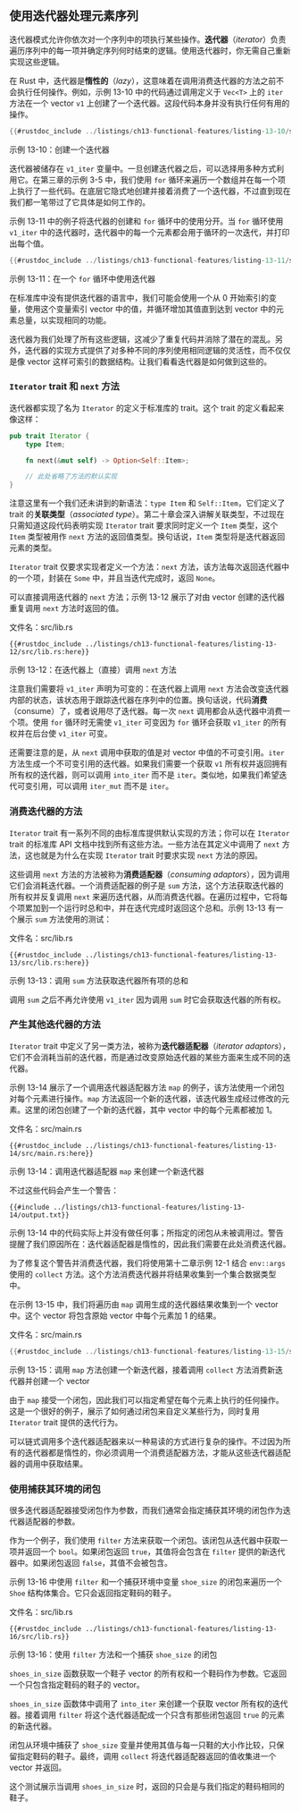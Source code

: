 ## 使用迭代器处理元素序列

<!-- https://github.com/rust-lang/book/blob/main/src/ch13-02-iterators.md -->
<!-- commit 56ec353290429e6547109e88afea4de027b0f1a9 -->

迭代器模式允许你依次对一个序列中的项执行某些操作。**迭代器**（*iterator*）负责遍历序列中的每一项并确定序列何时结束的逻辑。使用迭代器时，你无需自己重新实现这些逻辑。

在 Rust 中，迭代器是**惰性的**（*lazy*），这意味着在调用消费迭代器的方法之前不会执行任何操作。例如，示例 13-10 中的代码通过调用定义于 `Vec<T>` 上的 `iter` 方法在一个 vector `v1` 上创建了一个迭代器。这段代码本身并没有执行任何有用的操作。

```rust
{{#rustdoc_include ../listings/ch13-functional-features/listing-13-10/src/main.rs:here}}
```

<span class="caption">示例 13-10：创建一个迭代器</span>

迭代器被储存在 `v1_iter` 变量中。一旦创建迭代器之后，可以选择用多种方式利用它。在第三章的示例 3-5 中，我们使用 `for` 循环来遍历一个数组并在每一个项上执行了一些代码。在底层它隐式地创建并接着消费了一个迭代器，不过直到现在我们都一笔带过了它具体是如何工作的。

示例 13-11 中的例子将迭代器的创建和 `for` 循环中的使用分开。当 `for` 循环使用 `v1_iter` 中的迭代器时，迭代器中的每一个元素都会用于循环的一次迭代，并打印出每个值。

```rust
{{#rustdoc_include ../listings/ch13-functional-features/listing-13-11/src/main.rs:here}}
```

<span class="caption">示例 13-11：在一个 `for` 循环中使用迭代器</span>

在标准库中没有提供迭代器的语言中，我们可能会使用一个从 0 开始索引的变量，使用这个变量索引 vector 中的值，并循环增加其值直到达到 vector 中的元素总量，以实现相同的功能。

迭代器为我们处理了所有这些逻辑，这减少了重复代码并消除了潜在的混乱。另外，迭代器的实现方式提供了对多种不同的序列使用相同逻辑的灵活性，而不仅仅是像 vector 这样可索引的数据结构。让我们看看迭代器是如何做到这些的。

### `Iterator` trait 和 `next` 方法

迭代器都实现了名为 `Iterator` 的定义于标准库的 trait。这个 trait 的定义看起来像这样：

```rust
pub trait Iterator {
    type Item;

    fn next(&mut self) -> Option<Self::Item>;

    // 此处省略了方法的默认实现
}
```

注意这里有一个我们还未讲到的新语法：`type Item` 和 `Self::Item`，它们定义了 trait 的**关联类型**（*associated type*）。第二十章会深入讲解关联类型，不过现在只需知道这段代码表明实现 `Iterator` trait 要求同时定义一个 `Item` 类型，这个 `Item` 类型被用作 `next` 方法的返回值类型。换句话说，`Item` 类型将是迭代器返回元素的类型。

`Iterator` trait 仅要求实现者定义一个方法：`next` 方法，该方法每次返回迭代器中的一个项，封装在 `Some` 中，并且当迭代完成时，返回 `None`。

可以直接调用迭代器的 `next` 方法；示例 13-12 展示了对由 vector 创建的迭代器重复调用 `next` 方法时返回的值。

<span class="filename">文件名：src/lib.rs</span>

```rust,noplayground
{{#rustdoc_include ../listings/ch13-functional-features/listing-13-12/src/lib.rs:here}}
```

<span class="caption">示例 13-12：在迭代器上（直接）调用 `next` 方法</span>

注意我们需要将 `v1_iter` 声明为可变的：在迭代器上调用 `next` 方法会改变迭代器内部的状态，该状态用于跟踪迭代器在序列中的位置。换句话说，代码**消费**（consume）了，或者说用尽了迭代器。每一次 `next` 调用都会从迭代器中消费一个项。使用 `for` 循环时无需使 `v1_iter` 可变因为 `for` 循环会获取 `v1_iter` 的所有权并在后台使 `v1_iter` 可变。

还需要注意的是，从 `next` 调用中获取的值是对 vector 中值的不可变引用。`iter` 方法生成一个不可变引用的迭代器。如果我们需要一个获取 `v1` 所有权并返回拥有所有权的迭代器，则可以调用 `into_iter` 而不是 `iter`。类似地，如果我们希望迭代可变引用，可以调用 `iter_mut` 而不是 `iter`。

### 消费迭代器的方法

`Iterator` trait 有一系列不同的由标准库提供默认实现的方法；你可以在 `Iterator` trait 的标准库 API 文档中找到所有这些方法。一些方法在其定义中调用了 `next` 方法，这也就是为什么在实现 `Iterator` trait 时要求实现 `next` 方法的原因。

这些调用 `next` 方法的方法被称为**消费适配器**（*consuming adaptors*），因为调用它们会消耗迭代器。一个消费适配器的例子是 `sum` 方法，这个方法获取迭代器的所有权并反复调用 `next` 来遍历迭代器，从而消费迭代器。在遍历过程中，它将每个项累加到一个运行时总和中，并在迭代完成时返回这个总和。示例 13-13 有一个展示 `sum` 方法使用的测试：

<span class="filename">文件名：src/lib.rs</span>

```rust,noplayground
{{#rustdoc_include ../listings/ch13-functional-features/listing-13-13/src/lib.rs:here}}
```

<span class="caption">示例 13-13：调用 `sum` 方法获取迭代器所有项的总和</span>

调用 `sum` 之后不再允许使用 `v1_iter` 因为调用 `sum` 时它会获取迭代器的所有权。

### 产生其他迭代器的方法

`Iterator` trait 中定义了另一类方法，被称为**迭代器适配器**（*iterator adaptors*），它们不会消耗当前的迭代器，而是通过改变原始迭代器的某些方面来生成不同的迭代器。

示例 13-14 展示了一个调用迭代器适配器方法 `map` 的例子，该方法使用一个闭包对每个元素进行操作。`map` 方法返回一个新的迭代器，该迭代器生成经过修改的元素。这里的闭包创建了一个新的迭代器，其中 vector 中的每个元素都被加 1。

<span class="filename">文件名：src/main.rs</span>

```rust,not_desired_behavior
{{#rustdoc_include ../listings/ch13-functional-features/listing-13-14/src/main.rs:here}}
```

<span class="caption">示例 13-14：调用迭代器适配器 `map` 来创建一个新迭代器</span>

不过这些代码会产生一个警告：

```console
{{#include ../listings/ch13-functional-features/listing-13-14/output.txt}}
```

示例 13-14 中的代码实际上并没有做任何事；所指定的闭包从未被调用过。警告提醒了我们原因所在：迭代器适配器是惰性的，因此我们需要在此处消费迭代器。

为了修复这个警告并消费迭代器，我们将使用第十二章示例 12-1 结合 `env::args` 使用的 `collect` 方法。这个方法消费迭代器并将结果收集到一个集合数据类型中。

在示例 13-15 中，我们将遍历由 `map` 调用生成的迭代器结果收集到一个 vector 中。这个 vector 将包含原始 vector 中每个元素加 1 的结果。

<span class="filename">文件名：src/main.rs</span>

```rust
{{#rustdoc_include ../listings/ch13-functional-features/listing-13-15/src/main.rs:here}}
```

<span class="caption">示例 13-15：调用 `map` 方法创建一个新迭代器，接着调用 `collect` 方法消费新迭代器并创建一个 vector</span>

由于 `map` 接受一个闭包，因此我们可以指定希望在每个元素上执行的任何操作。这是一个很好的例子，展示了如何通过闭包来自定义某些行为，同时复用 `Iterator` trait 提供的迭代行为。

可以链式调用多个迭代器适配器来以一种易读的方式进行复杂的操作。不过因为所有的迭代器都是惰性的，你必须调用一个消费适配器方法，才能从这些迭代器适配器的调用中获取结果。

### 使用捕获其环境的闭包

很多迭代器适配器接受闭包作为参数，而我们通常会指定捕获其环境的闭包作为迭代器适配器的参数。

作为一个例子，我们使用 `filter` 方法来获取一个闭包。该闭包从迭代器中获取一项并返回一个 `bool`。如果闭包返回 `true`，其值将会包含在 `filter` 提供的新迭代器中。如果闭包返回 `false`，其值不会被包含。

示例 13-16 中使用 `filter` 和一个捕获环境中变量 `shoe_size` 的闭包来遍历一个 `Shoe` 结构体集合。它只会返回指定鞋码的鞋子。

<span class="filename">文件名：src/lib.rs</span>

```rust,noplayground
{{#rustdoc_include ../listings/ch13-functional-features/listing-13-16/src/lib.rs}}
```

<span class="caption">示例 13-16：使用 `filter` 方法和一个捕获 `shoe_size` 的闭包</span>

`shoes_in_size` 函数获取一个鞋子 vector 的所有权和一个鞋码作为参数。它返回一个只包含指定鞋码的鞋子的 vector。

`shoes_in_size` 函数体中调用了 `into_iter` 来创建一个获取 vector 所有权的迭代器。接着调用 `filter` 将这个迭代器适配成一个只含有那些闭包返回 `true` 的元素的新迭代器。

闭包从环境中捕获了 `shoe_size` 变量并使用其值与每一只鞋的大小作比较，只保留指定鞋码的鞋子。最终，调用 `collect` 将迭代器适配器返回的值收集进一个 vector 并返回。

这个测试展示当调用 `shoes_in_size` 时，返回的只会是与我们指定的鞋码相同的鞋子。
